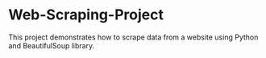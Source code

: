 # Web-Scraping-Project
This project demonstrates how to scrape data from a website using Python and BeautifulSoup library.
